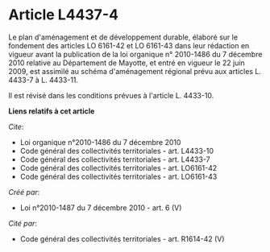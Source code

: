 # Article L4437-4

Le plan d'aménagement et de développement durable, élaboré sur le fondement des articles LO 6161-42 et LO 6161-43 dans leur
rédaction en vigueur avant la publication de la loi organique n° 2010-1486 du 7 décembre 2010 relative au Département de
Mayotte, et entré en vigueur le 22 juin 2009, est assimilé au schéma d'aménagement régional prévu aux articles L. 4433-7 à L.
4433-11. 

Il est révisé dans les conditions prévues à l'article L. 4433-10.

**Liens relatifs à cet article**

_Cite_:

  - Loi organique n°2010-1486 du 7 décembre 2010
  - Code général des collectivités territoriales - art. L4433-10
  - Code général des collectivités territoriales - art. L4433-7
  - Code général des collectivités territoriales - art. LO6161-42
  - Code général des collectivités territoriales - art. LO6161-43

_Créé par_:

  - Loi n°2010-1487 du 7 décembre 2010 - art. 6 (V)

_Cité par_:

  - Code général des collectivités territoriales - art. R1614-42 (V)
